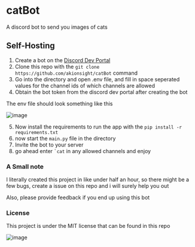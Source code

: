 # catBot
A discord bot to send you images of cats


## Self-Hosting

1. Create a bot on the [Discord Dev Portal](https://discord.com/developers/applications)
2. Clone this repo with the `git clone https://github.com/akionsight/catBot` command 
3. Go into the directory and open .env file, and fill in space seperated values for the channel ids of which channels are allowed 
4. Obtain the bot token from the discord dev portal after creating the bot

The env file should look something like this

![image](https://user-images.githubusercontent.com/62844691/117809009-3da6df80-b27b-11eb-98f6-beafc7f98181.png)

5. Now install the requirements to run the app with the `pip install -r requirements.txt`
6. now start the `main.py` file in the directory 
7. Invite the bot to your server
8. go ahead enter ``` `cat ``` in any allowed channels and enjoy


### A Small note
I literally created this project in like under half an hour, so there might be a few bugs, create a issue on this repo and i will surely help you out

Also, please provide feedback if you end up using this bot

### License 

This project is under the MIT license that can be found in this repo


![image](https://user-images.githubusercontent.com/62844691/117809737-2ae0da80-b27c-11eb-9b36-47dc477e6967.png)
